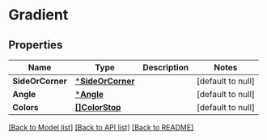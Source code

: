 # Gradient

## Properties
Name | Type | Description | Notes
------------ | ------------- | ------------- | -------------
**SideOrCorner** | [***SideOrCorner**](SideOrCorner.md) |  | [default to null]
**Angle** | [***Angle**](Angle.md) |  | [default to null]
**Colors** | [**[]ColorStop**](ColorStop.md) |  | [default to null]

[[Back to Model list]](../README.md#documentation-for-models) [[Back to API list]](../README.md#documentation-for-api-endpoints) [[Back to README]](../README.md)

